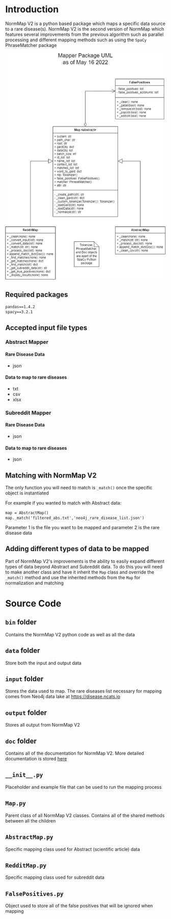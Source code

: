 # Introduction
NormMap V2 is a python based package which maps a specific data source to a rare disease(s). NormMap V2 is the second version of NormMap which features several improvements from the previous algorithm such as parallel processing and different mapping methods such as using the `SpaCy` PhraseMatcher package 

![UML](doc/UML_Mapper.png)

## Required packages
```
pandas==1.4.2
spacy==3.2.1
```

## Accepted input file types
### Abstract Mapper
#### Rare Disease Data
- json
#### Data to map to rare diseases
- txt
- csv
- xlsx
### Subreddit Mapper
#### Rare Disease Data
- json
#### Data to map to rare diseases 
- json

## Matching with NormMap V2
The only function you will need to match is `_match()` once the specific object is instantiated

For example if you wanted to match with Abstract data:
```
map = AbstractMap()
map._match('filtered_abs.txt','neo4j_rare_disease_list.json')
```
Parameter 1 is the file you want to be mapped and parameter 2 is the rare disease data

## Adding different types of data to be mapped
Part of NormMap V2's improvements is the ability to easily expand different types of data beyond Abstract and Subreddit data. To do this you will need to make another class and have it inherit the `Map` class and override the `_match()` method and use the inherited methods from the `Map` for normalization and matching

# Source Code
## `bin` folder
Contains the NormMap V2 python code as well as all the data
## `data` folder
Store both the input and output data
## `input` folder
Stores the data used to map. The rare diseases list necessary for mapping comes from Neo4j data lake at https://disease.ncats.io
## `output` folder
Stores all output from NormMap V2
## `doc` folder
Contains all of the documentation for NormMap V2. More detailed documentation is stored [here](doc/Mapper_Description.docx)
## `__init__.py`
Placeholder and example file that can be used to run the mapping process
## `Map.py`
Parent class of all NormMap V2 classes. Contains all of the shared methods between all the children
## `AbstractMap.py`
Specific mapping class used for Abstract (scientific article) data
## `RedditMap.py`
Specific mapping class used for subreddit data
## `FalsePositives.py`
Object used to store all of the false positives that will be ignored when mapping
